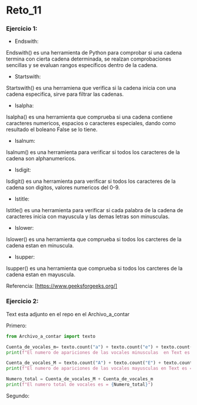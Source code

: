 # Reto_11

### Ejercicio 1:

- Endswith:

Endswith() es una herramienta de Python para comprobar si una cadena termina con cierta cadena determinada, se realzan comprobaciones sencillas y se evaluan rangos específicos dentro de la cadena.

- Startswith:

Startswith() es una herramiena que verifica si la cadena inicia con una cadena especifica, sirve para filtrar las cadenas.

- Isalpha:

Isalpha() es una herramienta que comprueba si una cadena contiene caracteres numericos, espacios o caracteres especiales, dando como resultado el boleano False se lo tiene.

- Isalnum:

Isalnum() es una herramienta para verificar si todos los caracteres de la cadena son alphanumericos.

- Isdigit:

Isdigit() es una herramienta para verificar si todos los caracteres de la cadena son digitos, valores numericos del 0-9.

- Istitle:

Istitle() es una herramienta para verificar si cada palabra de la cadena de caracteres inicia con mayuscula y las demas letras son minusculas.

- Islower:

Islower() es una herramienta que comprueba si todos los carcteres de la cadena estan en minuscula.

- Isupper:

Isupper() es una herramienta que comprueba si todos los carcteres de la cadena estan en mayuscula.

Referencia:
[https://www.geeksforgeeks.org/]

### Ejercicio 2:

Text esta adjunto en el repo en el Archivo_a_contar

Primero:
```python
from Archivo_a_contar import texto

Cuenta_de_vocales_m= texto.count("a") + texto.count("e") + texto.count("i") + texto.count("o") + texto.count("u")
print(f"El numero de apariciones de las vocales minusculas  en Text es = {Cuenta_de_vocales_m}")

Cuenta_de_vocales_M = texto.count("A") + texto.count("E") + texto.count("I") + texto.count("O") + texto.count("U")
print(f"El numero de apariciones de las vocales mayusculas en Text es = {Cuenta_de_vocales_M}")

Numero_total = Cuenta_de_vocales_M + Cuenta_de_vocales_m
print(f"El numero total de vocales es = {Numero_total}")
```

Segundo:

